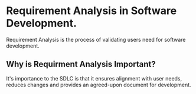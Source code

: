 # Requirement Analysis in Software Development.
Requirement Analysis is the process of validating users need for software development.

## Why is Requirment Analysis Important?
It's importance to the SDLC is that it ensures alignment with user needs, reduces changes and provides an agreed-upon document for development.
